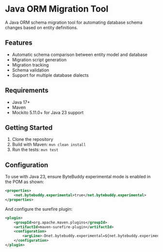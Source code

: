 # Java ORM Migration Tool

A Java ORM schema migration tool for automating database schema changes based on entity definitions.

## Features

- Automatic schema comparison between entity model and database
- Migration script generation
- Migration tracking
- Schema validation
- Support for multiple database dialects

## Requirements

- Java 17+
- Maven
- Mockito 5.11.0+ for Java 23 support

## Getting Started

1. Clone the repository
2. Build with Maven: `mvn clean install`
3. Run the tests: `mvn test`

## Configuration

To use with Java 23, ensure ByteBuddy experimental mode is enabled in the POM as shown:

```xml
<properties>
    <net.bytebuddy.experimental>true</net.bytebuddy.experimental>
</properties>
```

And configure the surefire plugin:

```xml
<plugin>
    <groupId>org.apache.maven.plugins</groupId>
    <artifactId>maven-surefire-plugin</artifactId>
    <configuration>
        <argLine>-Dnet.bytebuddy.experimental=${net.bytebuddy.experimental}</argLine>
    </configuration>
</plugin>
```
